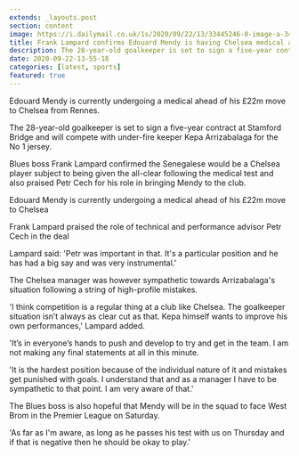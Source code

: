 ```yaml
---
extends: _layouts.post
section: content
image: https://i.dailymail.co.uk/1s/2020/09/22/13/33445246-0-image-a-34_1600778857606.jpg 
title: Frank Lampard confirms Edouard Mendy is having Chelsea medical ahead of £22m move 
description: The 28-year-old goalkeeper is set to sign a five-year contract at Stamford Bridge and will compete with under-fire keeper Kepa Arrizabalaga for the No 1 jersey at Chelsea. 
date: 2020-09-22-13-55-18 
categories: [latest, sports] 
featured: true 
--- 
```

Edouard Mendy is currently undergoing a medical ahead of his £22m move to Chelsea from Rennes. 

The 28-year-old goalkeeper is set to sign a five-year contract at Stamford Bridge and will compete with under-fire keeper Kepa Arrizabalaga for the No 1 jersey. 

Blues boss Frank Lampard confirmed the Senegalese would be a Chelsea player subject to being given the all-clear following the medical test and also praised Petr Cech for his role in bringing Mendy to the club.

Edouard Mendy is currently undergoing a medical ahead of his £22m move to Chelsea 

Frank Lampard praised the role of technical and performance advisor Petr Cech in the deal 



Lampard said: 'Petr was important in that. It's a particular position and he has had a big say and was very instrumental.'

The Chelsea manager was however sympathetic towards Arrizabalaga's situation following a string of high-profile mistakes.  

'I think competition is a regular thing at a club like Chelsea. The goalkeeper situation isn’t always as clear cut as that. Kepa himself wants to improve his own performances,' Lampard added. 

'It’s in everyone’s hands to push and develop to try and get in the team. I am not making any final statements at all in this minute.

'It is the hardest position because of the individual nature of it and mistakes get punished with goals. I understand that and as a manager I have to be sympathetic to that point. I am very aware of that.'

The Blues boss is also hopeful that Mendy will be in the squad to face West Brom in the Premier League on Saturday.  

'As far as I'm aware, as long as he passes his test with us on Thursday and if that is negative then he should be okay to play.'


